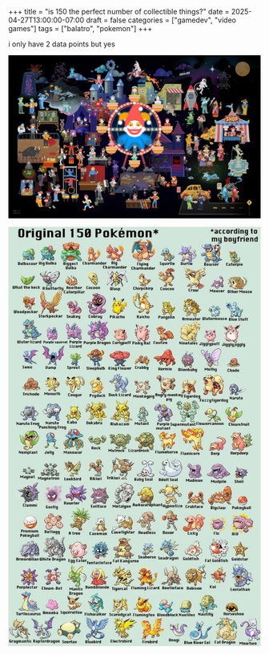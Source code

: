 +++
title = "is 150 the perfect number of collectible things?"
date = 2025-04-27T13:00:00-07:00
draft = false
categories = ["gamedev", "video games"]
tags = ["balatro", "pokemon"]
+++

i only have 2 data points but yes

[![](./balatro.jpeg)](./balatro.jpeg)

[![](./pokemon.webp)](./pokemon.webp)
